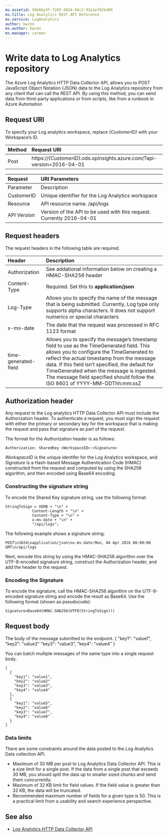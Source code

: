 ```yaml
---
ms.assetid: 56b6be3f-f20f-4024-94c2-92a1e762b409
ms.title: Log Analytics REST API Reference
ms.service: LogAnalytics
author: bwren
ms.author: bwren
ms.manager: carmon
---
```


# Write data to Log Analytics repository 
The Azure Log Analytics HTTP Data Collector API, allows you to POST JavaScript Object Notation (JSON) data to the Log Analytics repository from any client that can call the REST API. By using this method, you can send data from third-party applications or from scripts, like from a runbook in Azure Automation

## Request URI 
To specify your Log analytics workspace, replace *{CustomerID}* with your Workspace’s ID. 

| Method | Request URI |
|:--|:--|
| Post | https://*{CustomerID}*.ods.opinsights.azure.com/<Resource>?api-version=2016-04-01 |

| Request | URI Parameters |
|:--|:--|
| Parameter | Description |
| CustomerID | Unique identifier for the Log Analytics workspace |
| Resource | API resource name. /api/logs |
| API Version | Version of the API to be used with this request. Currently 2016-04-01 |


## Request headers
The request headers in the following table are required.

| Header | Description |
|:--|:--|
| Authorization | See addational information below on creating a HMAC-SHA256 header |
| Content-Type | Required. Set this to **application/json** |
| Log-Type | Allows you to specify the name of the message that is being submitted. Currently, Log type only supports alpha characters. It does not support numerics or special characters |
| x-ms-date | The date that the request was processed in RFC 1123 format |
| time-generated-field | Allows you to specify the message’s timestamp field to use as the TimeGenerated field. This allows you to configure the TimeGenerated to reflect the actual timestamp from the message data. If this field isn’t specified, the default for TimeGenerated when the message is ingested. The message field specified should follow the ISO 8601 of YYYY-MM-DDThh:mm:ssZ |

## Authorization header
Any request to the Log analytics HTTP Data Collector API must include the Authorization header. To authenticate a request, you must sign the request with either the primary or secondary key for the workspace that is making the request and pass that signature as part of the request. 

The format for the Authorization header is as follows:

	Authorization: SharedKey <WorkspaceID>:<Signature>

*WorkspaceID* is the unique identifer for the Log Analytics workspace, and *Signature* is a Hash-based Message Authentication Code (HMAC) constructed from the request and computed by using the SHA256 algorithm, and then encoded using Base64 encoding.

### Constructing the signature string
To encode the Shared Key signature string, use the following format: 

	StringToSign = VERB + "\n" +
				Content-Length + "\n" +
				Content-Type + "\n" +
				x-ms-date + "\n" +
				"/api/logs";

The following example shows a signature string:
 
	POST\n1024\napplication/json\nx-ms-date:Mon, 04 Apr 2016 08:00:00 GMT\n/api/logs

Next, encode this string by using the HMAC-SHA256 algorithm over the UTF-8-encoded signature string, construct the Authorization header, and add the header to the request.

### Encoding the Signature
To encode the signature, call the HMAC-SHA256 algorithm on the UTF-8-encoded signature string and encode the result as Base64. Use the following format (shown as pseudocode): 

	Signature=Base64(HMAC-SHA256(UTF8(StringToSign)))


## Request body
The body of the message submitted to the endpoint. 
	{
	  "key1": "value1",
	  "key2": "value2"
	  "key3": "value3",
	  "key4": "value4"
	}

You can batch multiple messages of the same type into a single request body. 

	[
	  {
	    "key1": "value1",
	    "key2": "value2"
	    "key3": "value3",
	    "key4": "value4"
	  },
	  {
	    "key1": "value5",
	    "key2": "value6"
	    "key3": "value7",
	    "key4": "value8"
	  }
	]

### Data limits 

There are some constraints around the data posted to the Log Analytics Data collection API.
- Maximum of 30 MB per post to Log Analytics Data Collector API. This is a size limit for a single post. If the data from a single post that exceeds 30 MB, you should split the data up to smaller sized chunks and send them concurrently. 
- Maximum of 32 KB limit for field values. If the field value is greater than 32 KB, the data will be truncated. 
- Recommended maximum number of fields for a given type is 50. This is a practical limit from a usability and search experience perspective.

## See also
- [Log Analytics HTTP Data Collector API](http://azure.microsoft.com/documentation/articles/log-analytics-data-collector-api/)
